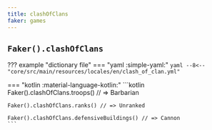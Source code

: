 ```yaml
---
title: clashOfClans
faker: games
---
```


## `Faker().clashOfClans`

??? example "dictionary file"
    === "yaml :simple-yaml:"
        ```yaml
        --8<-- "core/src/main/resources/locales/en/clash_of_clan.yml"
        ```

=== "kotlin :material-language-kotlin:"
    ```kotlin
    Faker().clashOfClans.troops() // => Barbarian

    Faker().clashOfClans.ranks() // => Unranked

    Faker().clashOfClans.defensiveBuildings() // => Cannon
    ```
